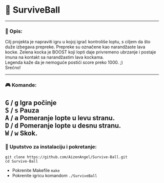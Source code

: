 # :volcano: SurviveBall
---

### :memo: Opis:
Cilj projekta je napraviti igru u kojoj igrač kontroliše loptu, s ciljem da što duže izbegava prepreke.  Prepreke su označene kao narandžaste lava kocke. Zelena kocka je BOOST koji lopti daje privremeno ubrzanje i postaje imuna na kontakt sa narandžastim lava kockama.  
Legenda kaže da je nemoguće postići score preko 1000. ;)  
Srećno!

---

### :video_game: Komande:
<kbd>G</kbd> / <kbd>g</kbd> Igra počinje  
<kbd>S</kbd> / <kbd>s</kbd> Pauza  
<kbd>A</kbd> / <kbd>a</kbd> Pomeranje lopte u levu stranu.  
<kbd>D</kbd> / <kbd>d</kbd> Pomeranje lopte u desnu stranu.  
<kbd>W</kbd> / <kbd>w</kbd> Skok.  
---

### :wrench: Uputstvo za instalaciju i pokretanje:
```shell
git clone https://github.com/AizenAngel/Survive-Ball.git
cd Survive-Ball
```
* Pokrenite Makefile `make` <br>
* Pokrenite igricu komandom `./SurviveBall`

